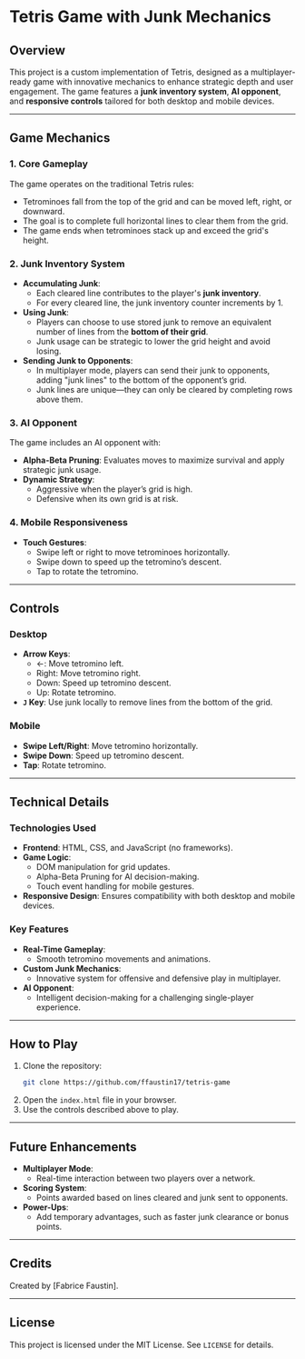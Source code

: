 # Tetris Game with Junk Mechanics

## Overview
This project is a custom implementation of Tetris, designed as a multiplayer-ready game with innovative mechanics to enhance strategic depth and user engagement. The game features a **junk inventory system**, **AI opponent**, and **responsive controls** tailored for both desktop and mobile devices.

---

## Game Mechanics

### 1. **Core Gameplay**
The game operates on the traditional Tetris rules:
- Tetrominoes fall from the top of the grid and can be moved left, right, or downward.
- The goal is to complete full horizontal lines to clear them from the grid.
- The game ends when tetrominoes stack up and exceed the grid's height.

### 2. **Junk Inventory System**
- **Accumulating Junk**:
  - Each cleared line contributes to the player's **junk inventory**.
  - For every cleared line, the junk inventory counter increments by 1.
- **Using Junk**:
  - Players can choose to use stored junk to remove an equivalent number of lines from the **bottom of their grid**.
  - Junk usage can be strategic to lower the grid height and avoid losing.
- **Sending Junk to Opponents**:
  - In multiplayer mode, players can send their junk to opponents, adding "junk lines" to the bottom of the opponent’s grid.
  - Junk lines are unique—they can only be cleared by completing rows above them.

### 3. **AI Opponent**
The game includes an AI opponent with:
- **Alpha-Beta Pruning**: Evaluates moves to maximize survival and apply strategic junk usage.
- **Dynamic Strategy**:
  - Aggressive when the player’s grid is high.
  - Defensive when its own grid is at risk.

### 4. **Mobile Responsiveness**
- **Touch Gestures**:
  - Swipe left or right to move tetrominoes horizontally.
  - Swipe down to speed up the tetromino’s descent.
  - Tap to rotate the tetromino.

---

## Controls

### **Desktop**
- **Arrow Keys**:
  - &larr;: Move tetromino left.
  - Right: Move tetromino right.
  - Down: Speed up tetromino descent.
  - Up: Rotate tetromino.
- **`J` Key**: Use junk locally to remove lines from the bottom of the grid.

### **Mobile**
- **Swipe Left/Right**: Move tetromino horizontally.
- **Swipe Down**: Speed up tetromino descent.
- **Tap**: Rotate tetromino.

---

## Technical Details

### Technologies Used
- **Frontend**: HTML, CSS, and JavaScript (no frameworks).
- **Game Logic**: 
  - DOM manipulation for grid updates.
  - Alpha-Beta Pruning for AI decision-making.
  - Touch event handling for mobile gestures.
- **Responsive Design**: Ensures compatibility with both desktop and mobile devices.

### Key Features
- **Real-Time Gameplay**:
  - Smooth tetromino movements and animations.
- **Custom Junk Mechanics**:
  - Innovative system for offensive and defensive play in multiplayer.
- **AI Opponent**:
  - Intelligent decision-making for a challenging single-player experience.

---

## How to Play

1. Clone the repository:
   ```bash
   git clone https://github.com/ffaustin17/tetris-game
   ```
2. Open the `index.html` file in your browser.
3. Use the controls described above to play.

---

## Future Enhancements
- **Multiplayer Mode**:
  - Real-time interaction between two players over a network.
- **Scoring System**:
  - Points awarded based on lines cleared and junk sent to opponents.
- **Power-Ups**:
  - Add temporary advantages, such as faster junk clearance or bonus points.

---

## Credits
Created by [Fabrice Faustin].

---

## License
This project is licensed under the MIT License. See `LICENSE` for details.

